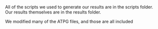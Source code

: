 All of the scripts we used to generate our results are in the scripts folder. Our results themselves are in the results folder.

We modified many of the ATPG files, and those are all included